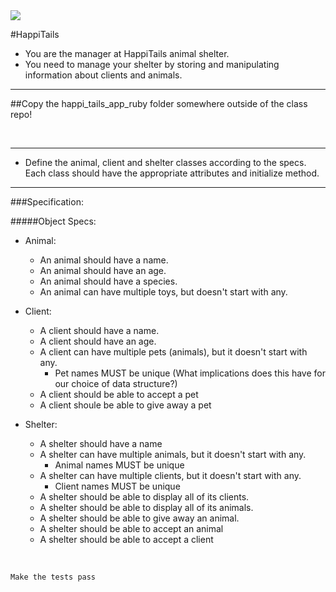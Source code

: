 <img id="icon" src="https://github.com/generalassembly/ga-ruby-on-rails-for-devs/raw/master/images/ga.png">

#HappiTails

- You are the manager at HappiTails animal shelter.
- You need to manage your shelter by storing and manipulating information about clients and animals.

---

##Copy the happi_tails_app_ruby folder somewhere outside of the class repo!

<br>

---

- Define the animal, client and shelter classes according to the specs. Each class should have the appropriate attributes and initialize method.

---

###Specification:

#####Object Specs:
- Animal:
  - An animal should have a name.
  - An animal should have an age.
  - An animal should have a species.
  - An animal can have multiple toys, but doesn't start with any.

- Client:
  - A client should have a name.
  - A client should have an age.
  - A client can have multiple pets (animals), but it doesn't start with any.
    - Pet names MUST be unique (What implications does this have for our choice of data structure?)
  - A client should be able to accept a pet
  - A client shoule be able to give away a pet


- Shelter:
  - A shelter should have a name
  - A shelter can have multiple animals, but it doesn't start with any.
    - Animal names MUST be unique
  - A shelter can have multiple clients, but it doesn't start with any.
    - Client names MUST be unique
  - A shelter should be able to display all of its clients.
  - A shelter should be able to display all of its animals.
  - A shelter should be able to give away an animal.
  - A shelter should be able to accept an animal
  - A shelter should be able to accept a client

<br>

	Make the tests pass

